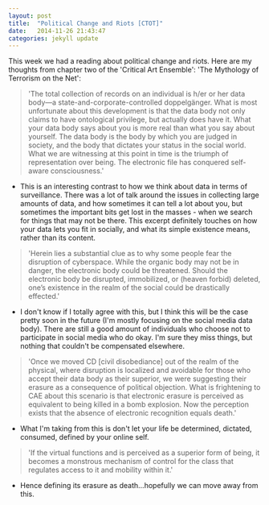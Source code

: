 ```yaml
---
layout: post
title:  "Political Change and Riots [CTOT]"
date:   2014-11-26 21:43:47
categories: jekyll update
---
```

This week we had a reading about political change and riots. Here are my thoughts from chapter two of the 'Critical Art Ensemble': 'The Mythology of Terrorism on the Net':  

>'The total collection of records on an individual is h/er or her data body—a state-and-corporate-controlled doppelgänger. What is most unfortunate about this development is that the data body not only claims to have ontological privilege, but actually does have it. What your data body says about you is more real than what you say about yourself. The data body is the body by which you are judged in society, and the body that dictates your status in the social world. What we are witnessing at this point in time is the triumph of representation over being. The electronic file has conquered self-aware consciousness.'

- This is an interesting contrast to how we think about data in terms of surveillance. There was a lot of talk around the issues in collecting large amounts of data, and how sometimes it can tell a lot about you, but sometimes the important bits get lost in the masses - when we search for things that may not be there. This excerpt definitely touches on how your data lets you fit in socially, and what its simple existence means, rather than its content.

>'Herein lies a substantial clue as to why some people fear the disruption of cyberspace. While the organic body may not be in danger, the electronic body could be threatened. Should the electronic body be disrupted, immobilized, or (heaven forbid) deleted, one’s existence in the realm of the social could be drastically effected.'

- I don't know if I totally agree with this, but I think this will be the case pretty soon in the future (I'm mostly focusing on the social media data body). There are still a good amount of individuals who choose not to participate in social media who do okay. I'm sure they miss things, but nothing that couldn't be compensated elsewhere.

>'Once we moved CD [civil disobediance] out of the realm of the physical, where disruption is localized and avoidable for those who accept their data body as their superior, we were suggesting their erasure as a consequence of political objection. What is frightening to CAE about this scenario is that electronic erasure is perceived as equivalent to being killed in a bomb explosion. Now the perception exists that the absence of electronic recognition equals death.'

- What I'm taking from this is don't let your life be determined, dictated, consumed, defined by your online self.

>'If the virtual functions and is perceived as a superior form of being, it becomes a monstrous mechanism of control for the class that regulates access to it and mobility within it.'

 - Hence defining its erasure as death...hopefully we can move away from this.